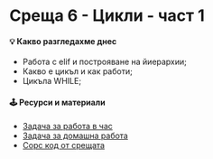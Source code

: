 # Среща 6 - Цикли - част 1

#### 💡 Какво разгледахме днес
- Работа с elif и построяване на йиерархии;
- Какво е цикъл и как работи;
- Цикъла WHILE;

#### 🕹️ Ресурси и материали
- [Задача за работа в час](./@cw/)
- [Задача за домашна работа](./@hw/)
- [Сорс код от срещата](./source/)
